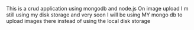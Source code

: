 This is a crud application using mongodb and node.js 
On image upload I m still using my disk storage and very soon I will be using MY mongo db to upload images there instead of using the local disk storage
